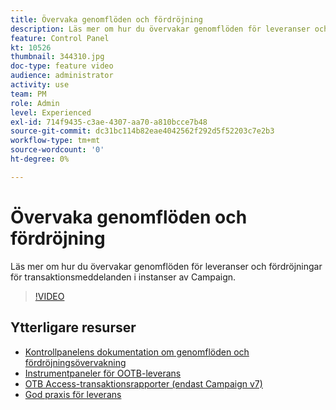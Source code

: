 ```yaml
---
title: Övervaka genomflöden och fördröjning
description: Läs mer om hur du övervakar genomflöden för leveranser och fördröjningar för transaktionsmeddelanden i instanser av Campaign.
feature: Control Panel
kt: 10526
thumbnail: 344310.jpg
doc-type: feature video
audience: administrator
activity: use
team: PM
role: Admin
level: Experienced
exl-id: 714f9435-c3ae-4307-aa70-a810bcce7b48
source-git-commit: dc31bc114b82eae4042562f292d5f52203c7e2b3
workflow-type: tm+mt
source-wordcount: '0'
ht-degree: 0%

---
```


# Övervaka genomflöden och fördröjning

Läs mer om hur du övervakar genomflöden för leveranser och fördröjningar för transaktionsmeddelanden i instanser av Campaign.

>[!VIDEO](https://video.tv.adobe.com/v/344310/?quality=12)

## Ytterligare resurser

* [Kontrollpanelens dokumentation om genomflöden och fördröjningsövervakning](https://experienceleague.adobe.com/docs/control-panel/using/performance-monitoring/thoughputs-latencies.html?lang=sv#)
* [Instrumentpaneler för OOTB-leverans](https://experienceleague.adobe.com/docs/campaign-classic/using/sending-messages/monitoring-deliveries/delivery-dashboard.html?lang=sv)
* [OTB Access-transaktionsrapporter (endast Campaign v7)](https://experienceleague.adobe.com/docs/campaign-classic/using/transactional-messaging/reports/about-transactional-messaging-reports.html?lang=sv)
* [God praxis för leverans](https://experienceleague.adobe.com/docs/campaign-standard/using/communication-channels/delivery-bestpractices/delivery-best-practices.html?lang=sv)

